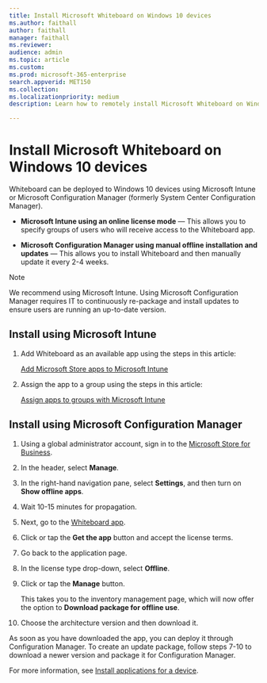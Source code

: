 ```yaml
---
title: Install Microsoft Whiteboard on Windows 10 devices
ms.author: faithall
author: faithall
manager: faithall
ms.reviewer: 
audience: admin
ms.topic: article
ms.custom: 
ms.prod: microsoft-365-enterprise
search.appverid: MET150
ms.collection: 
ms.localizationpriority: medium
description: Learn how to remotely install Microsoft Whiteboard on Windows 10 devices.

---
```


# Install Microsoft Whiteboard on Windows 10 devices

Whiteboard can be deployed to Windows 10 devices using Microsoft Intune or Microsoft Configuration Manager (formerly System Center Configuration Manager).

- **Microsoft Intune using an online license mode** — This allows you to specify groups of users who will receive access to the Whiteboard app.

- **Microsoft Configuration Manager using manual offline installation and updates** — This allows you to install Whiteboard and then manually update it every 2-4 weeks.

>[!NOTE]
> We recommend using Microsoft Intune. Using Microsoft Configuration Manager requires IT to continuously re-package and install updates to ensure users are running an up-to-date version.

## Install using Microsoft Intune

1. Add Whiteboard as an available app using the steps in this article: 

    [Add Microsoft Store apps to Microsoft Intune](https://docs.microsoft.com/en-us/mem/intune/apps/store-apps-windows)

2. Assign the app to a group using the steps in this article: 

    [Assign apps to groups with Microsoft Intune](https://docs.microsoft.com/en-us/mem/intune/apps/apps-deploy)

## Install using Microsoft Configuration Manager

1. Using a global administrator account, sign in to the [Microsoft Store for Business](https://businessstore.microsoft.com).

2. In the header, select **Manage**.

3. In the right-hand navigation pane, select **Settings**, and then turn on **Show offline apps**.

4. Wait 10-15 minutes for propagation.

5. Next, go to the [Whiteboard app](https://businessstore.microsoft.com/store/details/microsoft-whiteboard/9mspc6mp8fm4).

6. Click or tap the **Get the app** button and accept the license terms.

7. Go back to the application page.

8. In the license type drop-down, select **Offline**.

9. Click or tap the **Manage** button.

    This takes you to the inventory management page, which will now offer the option to **Download package for offline use**.

10. Choose the architecture version and then download it.

As soon as you have downloaded the app, you can deploy it through Configuration Manager. To create an update package, follow steps 7-10 to download a newer version and package it for Configuration Manager.

For more information, see [Install applications for a device](https://docs.microsoft.com/mem/configmgr/apps/deploy-use/install-app-for-device).

